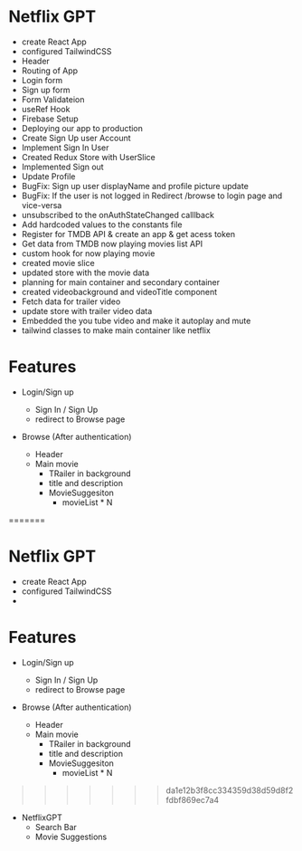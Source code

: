 
# Netflix GPT 

- create React App
- configured TailwindCSS
- Header
- Routing of App
- Login form
- Sign up form
- Form Validateion
- useRef Hook
- Firebase Setup
- Deploying our app to production
- Create Sign Up user Account
- Implement Sign In User 
- Created Redux Store with UserSlice 
- Implemented Sign out 
- Update Profile 
- BugFix: Sign up user displayName and profile picture update
- BugFix: If the user is not logged in Redirect /browse to login page and vice-versa
- unsubscribed to the onAuthStateChanged calllback
- Add hardcoded values to the constants file 
- Register for TMDB API  & create an app & get acess token 
- Get data from TMDB now playing movies list API 
- custom hook for now playing movie
- created movie slice
- updated store with the movie data
- planning for main container and secondary container
- created videobackground and videoTitle component
- Fetch data for trailer video
- update store with trailer video data 
- Embedded the you tube video and make it autoplay and mute
- tailwind classes to make main container like netflix


# Features
- Login/Sign up
  - Sign In / Sign Up
  - redirect to Browse page

- Browse (After authentication)
  - Header
  - Main movie
       - TRailer in background
       - title and description
       - MovieSuggesiton
          - movieList * N

=======


# Netflix GPT 

- create React App
- configured TailwindCSS
- 


# Features
- Login/Sign up
  - Sign In / Sign Up
  - redirect to Browse page

- Browse (After authentication)
  - Header
  - Main movie
       - TRailer in background
       - title and description
       - MovieSuggesiton
          - movieList * N

>>>>>>> da1e12b3f8cc334359d38d59d8f2fdbf869ec7a4
- NetflixGPT 
  - Search Bar
  - Movie Suggestions
